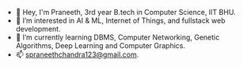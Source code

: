 - 👋 Hey, I'm Praneeth, 3rd year B.tech in Computer Science, IIT BHU.
- 👀 I’m interested in AI & ML, Internet of Things, and fullstack web development.
- 🌱 I’m currently learning DBMS, Computer Networking, Genetic Algorithms, Deep Learning and Computer Graphics.
- 📫 spraneethchandra123@gmail.com.

<!---
mazerunner1001/mazerunner1001 is a ✨ special ✨ repository because its `README.md` (this file) appears on your GitHub profile.
You can click the Preview link to take a look at your changes.
--->
